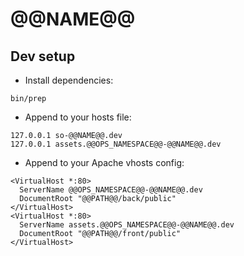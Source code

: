 # @@NAME@@

## Dev setup

- Install dependencies:

```
bin/prep
```

- Append to your hosts file:

```
127.0.0.1 so-@@NAME@@.dev
127.0.0.1 assets.@@OPS_NAMESPACE@@-@@NAME@@.dev
```

- Append to your Apache vhosts config:

```
<VirtualHost *:80>
  ServerName @@OPS_NAMESPACE@@-@@NAME@@.dev
  DocumentRoot "@@PATH@@/back/public"
</VirtualHost>
<VirtualHost *:80>
  ServerName assets.@@OPS_NAMESPACE@@-@@NAME@@.dev
  DocumentRoot "@@PATH@@/front/public"
</VirtualHost>
```
